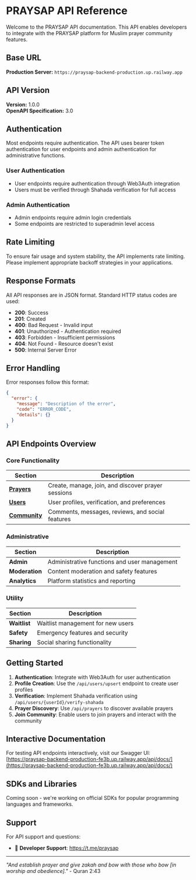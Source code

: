 # PRAYSAP API Reference

Welcome to the PRAYSAP API documentation. This API enables developers to integrate with the PRAYSAP platform for Muslim prayer community features.

## Base URL

**Production Server:** `https://praysap-backend-production.up.railway.app`

## API Version

**Version:** 1.0.0  
**OpenAPI Specification:** 3.0

## Authentication

Most endpoints require authentication. The API uses bearer token authentication for user endpoints and admin authentication for administrative functions.

### User Authentication
- User endpoints require authentication through Web3Auth integration
- Users must be verified through Shahada verification for full access

### Admin Authentication  
- Admin endpoints require admin login credentials
- Some endpoints are restricted to superadmin level access

## Rate Limiting

To ensure fair usage and system stability, the API implements rate limiting. Please implement appropriate backoff strategies in your applications.

## Response Formats

All API responses are in JSON format. Standard HTTP status codes are used:

- **200**: Success
- **201**: Created
- **400**: Bad Request - Invalid input
- **401**: Unauthorized - Authentication required
- **403**: Forbidden - Insufficient permissions
- **404**: Not Found - Resource doesn't exist
- **500**: Internal Server Error

## Error Handling

Error responses follow this format:

```json
{
  "error": {
    "message": "Description of the error",
    "code": "ERROR_CODE",
    "details": {}
  }
}
```

## API Endpoints Overview

### Core Functionality

| Section | Description |
|---------|-------------|
| **[Prayers](./prayers.md)** | Create, manage, join, and discover prayer sessions |
| **[Users](./users.md)** | User profiles, verification, and preferences |
| **[Community](./community.md)** | Comments, messages, reviews, and social features |

### Administrative

| Section | Description |
|---------|-------------|
| **Admin** | Administrative functions and user management |
| **Moderation** | Content moderation and safety features |
| **Analytics** | Platform statistics and reporting |

### Utility

| Section | Description |
|---------|-------------|
| **Waitlist** | Waitlist management for new users |
| **Safety** | Emergency features and security |
| **Sharing** | Social sharing functionality |

## Getting Started

1. **Authentication**: Integrate with Web3Auth for user authentication
2. **Profile Creation**: Use the `/api/users/upsert` endpoint to create user profiles
3. **Verification**: Implement Shahada verification using `/api/users/{userId}/verify-shahada`
4. **Prayer Discovery**: Use `/api/prayers` to discover available prayers
5. **Join Community**: Enable users to join prayers and interact with the community

## Interactive Documentation

For testing API endpoints interactively, visit our Swagger UI:
[https://praysap-backend-production-fe3b.up.railway.app/api/docs/](https://praysap-backend-production-fe3b.up.railway.app/api/docs/)

## SDKs and Libraries

Coming soon - we're working on official SDKs for popular programming languages and frameworks.

## Support

For API support and questions:

- 💬 **Developer Support**: https://t.me/praysap

---

*"And establish prayer and give zakah and bow with those who bow [in worship and obedience]."* - Quran 2:43
